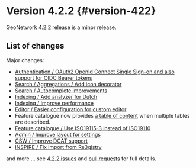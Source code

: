 # Version 4.2.2 {#version-422}

GeoNetwork 4.2.2 release is a minor release.

## List of changes

Major changes:

-   [Authentication / OAuth2 OpenId Connect Single Sign-on and also support for OIDC Bearer tokens](https://github.com/geonetwork/core-geonetwork/pull/6494)
-   [Search / Aggregations / Add icon decorator](https://github.com/geonetwork/core-geonetwork/pull/6556)
-   [Search / Autocomplete improvements](https://github.com/geonetwork/core-geonetwork/pull/6555)
-   [Indexing / Add analyzer for Dutch](https://github.com/geonetwork/core-geonetwork/pull/6646)
-   [Indexing / Improve performance](https://github.com/geonetwork/core-geonetwork/pull/6632)
-   [Editor / Easier configuration for custom editor](https://github.com/geonetwork/core-geonetwork/pull/6629)
-   Feature catalogue now provides [a table of content](https://github.com/geonetwork/core-geonetwork/pull/6679) when multiple tables are described.
-   [Feature catalogue / Use ISO19115-3 instead of ISO19110](https://github.com/geonetwork/core-geonetwork/pull/6545)
-   [Admin / Improve layout for settings](https://github.com/geonetwork/core-geonetwork/pull/6600)
-   [CSW / Improve DCAT support](https://github.com/geonetwork/core-geonetwork/pull/6635)
-   [INSPIRE / Fix import from Re3gistry](https://github.com/geonetwork/core-geonetwork/pull/6617)

and more \... see [4.2.2 issues](https://github.com/geonetwork/core-geonetwork/issues?q=is%3Aissue+milestone%3A4.2.2+is%3Aclosed) and [pull requests](https://github.com/geonetwork/core-geonetwork/pulls?page=3&q=is%3Apr+milestone%3A4.2.2+is%3Aclosed) for full details.
